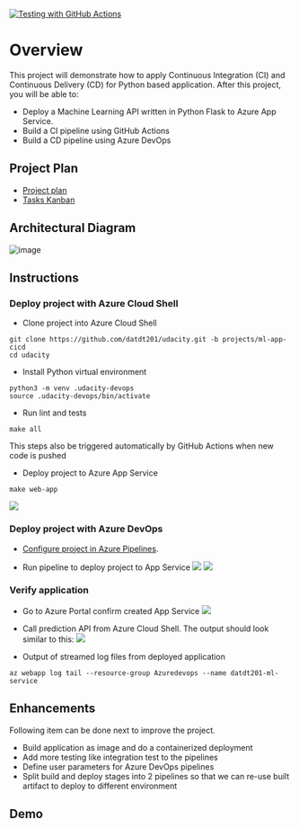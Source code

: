 [![Testing with GitHub Actions](https://github.com/datdt201/udacity/actions/workflows/pythonapp.yml/badge.svg?branch=projects%2Fml-app-cicd)](https://github.com/datdt201/udacity/actions/workflows/pythonapp.yml)

# Overview
This project will demonstrate how to apply Continuous Integration (CI) and Continuous Delivery (CD) for Python based application.
After this project, you will be able to:
- Deploy a Machine Learning API written in Python Flask to Azure App Service.
- Build a CI pipeline using GitHub Actions
- Build a CD pipeline using Azure DevOps

## Project Plan
* [Project plan](docs/project-plan.xlsx)
* [Tasks Kanban](https://trello.com/b/6Bz6jB9R/udacity-ml-app)

## Architectural Diagram
![image](https://user-images.githubusercontent.com/65603266/188467291-6eb213a2-6142-4024-9371-f4de9bbc8d9b.png)

## Instructions
### Deploy project with Azure Cloud Shell  
* Clone project into Azure Cloud Shell
```
git clone https://github.com/datdt201/udacity.git -b projects/ml-app-cicd
cd udacity
```

* Install Python virtual environment
```
python3 -m venv .udacity-devops
source .udacity-devops/bin/activate
```
	
* Run lint and tests
```
make all
```
This steps also be triggered automatically by GitHub Actions when new code is pushed

* Deploy project to Azure App Service
```
make web-app
```
![](docs/screenshots/app-service-deploy.png)

### Deploy project with Azure DevOps
* [Configure project in Azure Pipelines](https://docs.microsoft.com/en-us/azure/devops/pipelines/ecosystems/python-webapp?view=azure-devops#create-an-azure-devops-project-and-connect-to-azure).

* Run pipeline to deploy project to App Service
![](docs/screenshots/azure-devops-pipeline.png)
![](docs/screenshots/azure-devops-pipeline-2.png)

### Verify application
* Go to Azure Portal confirm created App Service
![](docs/screenshots/app-service.png)
* Call prediction API from Azure Cloud Shell.
The output should look similar to this:
![](docs/screenshots/ml-predict.png)

* Output of streamed log files from deployed application
```
az webapp log tail --resource-group Azuredevops --name datdt201-ml-service
```

## Enhancements
Following item can be done next to improve the project.
* Build application as image and do a containerized deployment
* Add more testing like integration test to the pipelines
* Define user parameters for Azure DevOps pipelines 
* Split build and deploy stages into 2 pipelines so that we can re-use built artifact to deploy to different environment

## Demo

